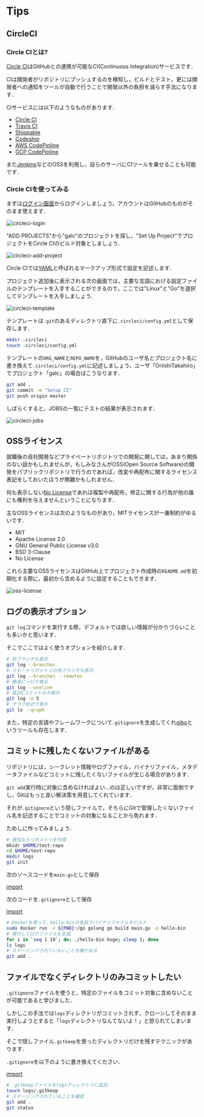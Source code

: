 # Tips

## CircleCI

### Circle CIとは?

[Circle CI](https://circleci.com/)はGitHubとの連携が可能なCI(Continuous Integration)サービスです．

CIは開発者がリポジトリにプッシュするのを検知し，ビルドとテスト，更には開発者への通知をツールが自動で行うことで開発以外の負担を減らす手法になります．

CIサービスには以下のようなものがあります．

- [Circle CI](https://circleci.com/)
- [Travis CI](http://travis-ci.com/)
- [Shippable](https://www.shippable.com/)
- [Codeship](https://www.codeship.io/)
- [AWS CodePipline]()
- [GCP CodePipline]()

また[Jenkins]()などのOSSを利用し，自らのサーバにCIツールを乗せることも可能です．

### Circle CIを使ってみる

まずは[ログイン画面](https://circleci.com/vcs-authorize/)からログインしましょう，アカウントはGitHubのものがそのまま使えます．

![circleci-login](../img/chap5/circleci-login.png)

"ADD PROJECTS"から"galc"のプロジェクトを探し，"Set Up Project"でプロジェクトをCircle CIのビルド対象としましょう．

![circleci-add-project](../img/chap5/circleci-add-project.png)

Circle CIでは[YAML](https://yaml.org/spec/history/2001-05-26.html)と呼ばれるマークアップ形式で設定を記述します．

プロジェクト追加後に表示される次の画面では，主要な言語における設定ファイルのテンプレートを入手することができるので，ここでは"Linux"と"Go"を選択してテンプレートを入手しましょう．

![circleci-template](../img/chap5/circleci-select-template.png)

テンプレートは`.git`のあるディレクトリ直下に`.circleci/config.yml`として保存します．

```sh
mkdir .circleci
touch .circleci/config.yml
```

テンプレートの`ORG_NAME`と`REPO_NAME`を，GitHubのユーザ名とプロジェクト名に書き換えて`.circleci/config.yml`に記述しましょう，ユーザ「OriishiTakahiro」でプロジェクト「galc」の場合はこうなります．

```sh
git add .
git commit -m "Setup CI"
git push origin master
```

しばらくすると，JOBSの一覧にテストの結果が表示されます．

![circleci-jobs](../img/chap5/circleci-jobs.png)

## OSSライセンス

就職後の自社開発などプライベートリポジトリでの開発に関しては，あまり関係のない話かもしれませんが，もしみなさんがOSS(Open Source Software)の開発をパブリックリポジトリで行うのであれば，改変や再配布に関するライセンス表記をしておいたほうが無難かもしれません．

何も表示しない[No License](https://choosealicense.com/no-permission/)であれば複製や再配布，修正に関する行為が他の誰にも権利を与えませんということになります．

主なOSSライセンスは次のようなものがあり，MITライセンスが一番制約がゆるいです．

- MIT
- Apache License 2.0
- GNU General Public License v3.0
- BSD 3-Clause
- No License

これら主要なOSSライセンスはGitHub上でプロジェクト作成時の`README.md`を初期化する際に，最初から含めるように設定することもできます．

![oss-license](../img/chap5/oss-license.png)

## ログの表示オプション

`git log`コマンドを実行する際，デフォルトでは欲しい情報が分かりづらいことも多いかと思います．

そこでここではよく使うオプションを紹介します．

```sh
# 他ブランチも表示
git log --branches
# リモートリポジトリの他ブランチも表示
git log --branches --remotes
# 簡潔に一行で表示
git log --oneline
# 直近5コミットのみ表示
git log -n 5
# グラフ形式で表示
git lo --graph
```

また，特定の言語やフレームワークについて`.gitignore`を生成してくれ[gibo](https://github.com/simonwhitaker/gibo)というツールも存在します．

## コミットに残したくないファイルがある

リポジトリには，シークレット情報やログファイル，バイナリファイル，メタデータファイルなどコミットに残したくないファイルが生じる場合があります．

`git add`実行時に対象に含めなければよい...のは正しいですが，非常に面倒ですし，Gitはもっと良い解決策を用意してくれています．

それが`.gitignore`という隠しファイルで，そちらにGitで管理したくないファイル名を記述することでコミットの対象になることから免れます．

ためしに作ってみましょう．

```sh
# 適当なろリポジトリを作成
mkidr $HOME/test-repo
cd $HOME/test-repo
mkdir logs
git init
```

次のソースコードを`main.go`として保存

[import](../src/chap5/main.go)

次のコードを`.gitignore`として保存

[import](../src/chap5/gitignore)

```sh
# Dockerを使って，hello-binの名前でバイナリファイルをビルド
sudo docker run -v ${PWD}:/go golang go build main.go -o hello-bin 
# 実行してログファイルを生成
for i in `seq 1 10`; do; ./hello-bin hoge; sleep 1; done
ls logs
# ステージングされていないことを確かめる
git add .
```


## ファイルでなくディレクトリのみコミットしたい

`.gitignore`ファイルを使うと，特定のファイルをコミット対象に含めないことが可能であると学びました．

しかしこの手法では`logs`ディレクトリがコミットされず，クローンしてそのまま実行しようとすると「`logs`ディレクトリなんてないよ！」と怒られてしまいます．

そこで隠しファイル`.gitkeep`を使ったディレクトリだけを残すテクニックがあります．

`.gitignore`を以下のように書き換えてください．

[import](../src/chap5/gitignore-keep)

```sh
# .gitkeepファイルをlogsディレクトリに追加
touch logs/.gitkeep
# ステージングされていることを確認
git add .
git status
```
